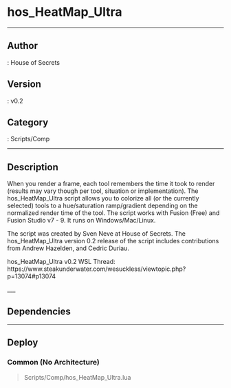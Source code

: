 # hos_HeatMap_Ultra
___

## Author
 : House of Secrets

## Version
 : v0.2

## Category
 : Scripts/Comp
___

## Description
<p>When you render a frame, each tool remembers the time it took to render (results may vary though per tool, situation or implementation). The hos_HeatMap_Ultra script allows you to colorize all (or the currently selected) tools to a hue/saturation ramp/gradient depending on the normalized render time of the tool. The script works with Fusion (Free) and Fusion Studio v7 - 9. It runs on Windows/Mac/Linux.</p>

<p>The script was created by Sven Neve at House of Secrets. The hos_HeatMap_Ultra version 0.2 release of the script includes contributions from Andrew Hazelden, and Cedric Duriau.</p>

<p>hos_HeatMap_Ultra v0.2 WSL Thread:<br>
https://www.steakunderwater.com/wesuckless/viewtopic.php?p=13074#p13074</p>___

## Dependencies


___

## Deploy

### Common (No Architecture)

> Scripts/Comp/hos_HeatMap_Ultra.lua  
